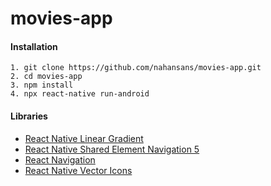 # movies-app

#### Installation
```
1. git clone https://github.com/nahansans/movies-app.git
2. cd movies-app
3. npm install
4. npx react-native run-android
```

#### Libraries
- [React Native Linear Gradient](https://www.npmjs.com/package/react-native-linear-gradient)
- [React Native Shared Element Navigation 5](https://github.com/IjzerenHein/react-navigation-shared-element/tree/navigation-v5)
- [React Navigation](https://reactnavigation.org/)
- [React Native Vector Icons](https://www.npmjs.com/package/react-native-vector-icons)
